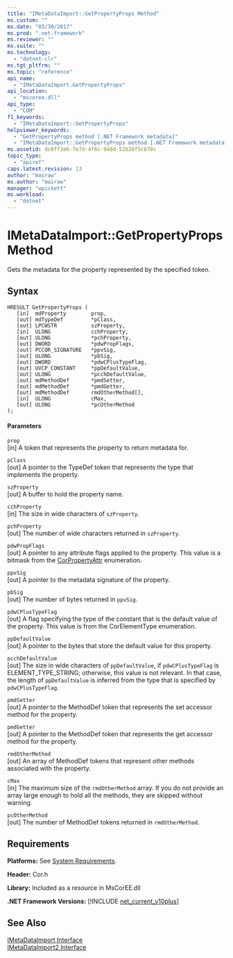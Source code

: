 ```yaml
---
title: "IMetaDataImport::GetPropertyProps Method"
ms.custom: ""
ms.date: "03/30/2017"
ms.prod: ".net-framework"
ms.reviewer: ""
ms.suite: ""
ms.technology: 
  - "dotnet-clr"
ms.tgt_pltfrm: ""
ms.topic: "reference"
api_name: 
  - "IMetaDataImport.GetPropertyProps"
api_location: 
  - "mscoree.dll"
api_type: 
  - "COM"
f1_keywords: 
  - "IMetaDataImport::GetPropertyProps"
helpviewer_keywords: 
  - "GetPropertyProps method [.NET Framework metadata]"
  - "IMetaDataImport::GetPropertyProps method [.NET Framework metadata]"
ms.assetid: dc0ff3e6-7e7d-4f6c-948d-52b28f5cb78c
topic_type: 
  - "apiref"
caps.latest.revision: 13
author: "mairaw"
ms.author: "mairaw"
manager: "wpickett"
ms.workload: 
  - "dotnet"
---
```

# IMetaDataImport::GetPropertyProps Method
Gets the metadata for the property represented by the specified token.  
  
## Syntax  
  
```  
HRESULT GetPropertyProps (  
   [in]  mdProperty        prop,  
   [out] mdTypeDef         *pClass,   
   [out] LPCWSTR           szProperty,   
   [in]  ULONG             cchProperty,   
   [out] ULONG             *pchProperty,   
   [out] DWORD             *pdwPropFlags,   
   [out] PCCOR_SIGNATURE   *ppvSig,   
   [out] ULONG             *pbSig,   
   [out] DWORD             *pdwCPlusTypeFlag,   
   [out] UVCP_CONSTANT     *ppDefaultValue,  
   [out] ULONG             *pcchDefaultValue,  
   [out] mdMethodDef       *pmdSetter,   
   [out] mdMethodDef       *pmdGetter,   
   [out] mdMethodDef       rmdOtherMethod[],  
   [in]  ULONG             cMax,   
   [out] ULONG             *pcOtherMethod   
);  
```  
  
#### Parameters  
 `prop`  
 [in] A token that represents the property to return metadata for.  
  
 `pClass`  
 [out] A pointer to the TypeDef token that represents the type that implements the property.  
  
 `szProperty`  
 [out] A buffer to hold the property name.  
  
 `cchProperty`  
 [in] The size in wide characters of `szProperty`.  
  
 `pchProperty`  
 [out] The number of wide characters returned in `szProperty`.  
  
 `pdwPropFlags`  
 [out] A pointer to any attribute flags applied to the property. This value is a bitmask from the [CorPropertyAttr](../../../../docs/framework/unmanaged-api/metadata/corpropertyattr-enumeration.md) enumeration.  
  
 `ppvSig`  
 [out] A pointer to the metadata signature of the property.  
  
 `pbSig`  
 [out] The number of bytes returned in `ppvSig`.  
  
 `pdwCPlusTypeFlag`  
 [out] A flag specifying the type of the constant that is the default value of the property. This value is from the CorElementType enumeration.  
  
 `ppDefaultValue`  
 [out] A pointer to the bytes that store the default value for this property.  
  
 `pcchDefaultValue`  
 [out] The size in wide characters of `ppDefaultValue`, if `pdwCPlusTypeFlag` is ELEMENT_TYPE_STRING; otherwise, this value is not relevant. In that case, the length of `ppDefaultValue` is inferred from the type that is specified by `pdwCPlusTypeFlag`.  
  
 `pmdSetter`  
 [out] A pointer to the MethodDef token that represents the set accessor method for the property.  
  
 `pmdGetter`  
 [out] A pointer to the MethodDef token that represents the get accessor method for the property.  
  
 `rmdOtherMethod`  
 [out] An array of MethodDef tokens that represent other methods associated with the property.  
  
 `cMax`  
 [in] The maximum size of the `rmdOtherMethod` array. If you do not provide an array large enough to hold all the methods, they are skipped without warning.  
  
 `pcOtherMethod`  
 [out] The number of MethodDef tokens returned in `rmdOtherMethod`.  
  
## Requirements  
 **Platforms:** See [System Requirements](../../../../docs/framework/get-started/system-requirements.md).  
  
 **Header:** Cor.h  
  
 **Library:** Included as a resource in MsCorEE.dll  
  
 **.NET Framework Versions:** [!INCLUDE [net_current_v10plus](../../../../includes/net-current-v10plus-md.md)]  
  
## See Also  
 [IMetaDataImport Interface](../../../../docs/framework/unmanaged-api/metadata/imetadataimport-interface.md)  
 [IMetaDataImport2 Interface](../../../../docs/framework/unmanaged-api/metadata/imetadataimport2-interface.md)
